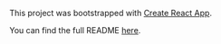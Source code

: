 This project was bootstrapped with [Create React App](https://github.com/facebookincubator/create-react-app).

You can find the full README [here](https://github.com/facebookincubator/create-react-app/blob/master/template/README.md).
